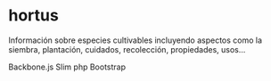 hortus
======


Información sobre especies cultivables incluyendo aspectos como la siembra, plantación, cuidados, recolección, propiedades, usos...

Backbone.js
Slim php
Bootstrap
